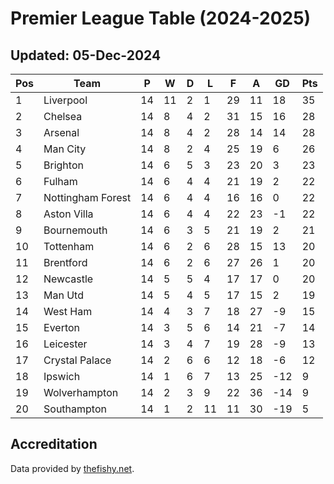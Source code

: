 # Premier League Table (2024-2025)
## Updated: 05-Dec-2024

| Pos | Team | P | W | D | L | F | A | GD | Pts |
| --- | --- | --- | --- | --- | --- | --- | --- | --- | --- |
| 1 | Liverpool | 14 | 11 | 2 | 1 | 29 | 11 | 18 | 35 |
| 2 | Chelsea | 14 | 8 | 4 | 2 | 31 | 15 | 16 | 28 |
| 3 | Arsenal | 14 | 8 | 4 | 2 | 28 | 14 | 14 | 28 |
| 4 | Man City | 14 | 8 | 2 | 4 | 25 | 19 | 6 | 26 |
| 5 | Brighton | 14 | 6 | 5 | 3 | 23 | 20 | 3 | 23 |
| 6 | Fulham | 14 | 6 | 4 | 4 | 21 | 19 | 2 | 22 |
| 7 | Nottingham Forest | 14 | 6 | 4 | 4 | 16 | 16 | 0 | 22 |
| 8 | Aston Villa | 14 | 6 | 4 | 4 | 22 | 23 | -1 | 22 |
| 9 | Bournemouth | 14 | 6 | 3 | 5 | 21 | 19 | 2 | 21 |
| 10 | Tottenham | 14 | 6 | 2 | 6 | 28 | 15 | 13 | 20 |
| 11 | Brentford | 14 | 6 | 2 | 6 | 27 | 26 | 1 | 20 |
| 12 | Newcastle | 14 | 5 | 5 | 4 | 17 | 17 | 0 | 20 |
| 13 | Man Utd | 14 | 5 | 4 | 5 | 17 | 15 | 2 | 19 |
| 14 | West Ham | 14 | 4 | 3 | 7 | 18 | 27 | -9 | 15 |
| 15 | Everton | 14 | 3 | 5 | 6 | 14 | 21 | -7 | 14 |
| 16 | Leicester | 14 | 3 | 4 | 7 | 19 | 28 | -9 | 13 |
| 17 | Crystal Palace | 14 | 2 | 6 | 6 | 12 | 18 | -6 | 12 |
| 18 | Ipswich | 14 | 1 | 6 | 7 | 13 | 25 | -12 | 9 |
| 19 | Wolverhampton | 14 | 2 | 3 | 9 | 22 | 36 | -14 | 9 |
| 20 | Southampton | 14 | 1 | 2 | 11 | 11 | 30 | -19 | 5 |

## Accreditation 

Data provided by [thefishy.net](https://www.thefishy.net/).